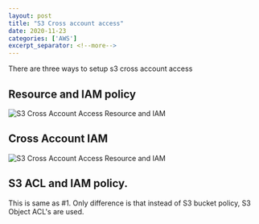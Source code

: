 ```yaml
---
layout: post
title: "S3 Cross account access"
date: 2020-11-23
categories: ['AWS']
excerpt_separator: <!--more-->
---
```


There are three ways to setup s3 cross account access

## Resource and IAM policy

<img src="http://www.vinayaklokhande.com/images/aws/s3/cross_account_res_IAM.png" alt="S3 Cross Account Access Resource and IAM" />



## Cross Account IAM

<img src="http://www.vinayaklokhande.com/images/aws/s3/cross_account_role.png" alt="S3 Cross Account Access Resource and IAM" />


## S3 ACL and IAM policy.

This is same as #1. Only difference is that instead of S3 bucket policy, S3 Object ACL's are used.